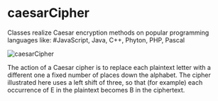 # caesarCipher
Classes realize Caesar encryption methods on popular programming languages like: #JavaScript, Java, C++, Phyton, PHP, Pascal

![caesarCipher](https://cdn.discordapp.com/attachments/834769719823302666/864828939654135808/Caesar_cipher_left_shift_of_3.png)

The action of a Caesar cipher is to replace each plaintext letter with a different one a fixed number of places down the alphabet. The cipher illustrated here uses a left shift of three, so that (for example) each occurrence of E in the plaintext becomes B in the ciphertext. 
